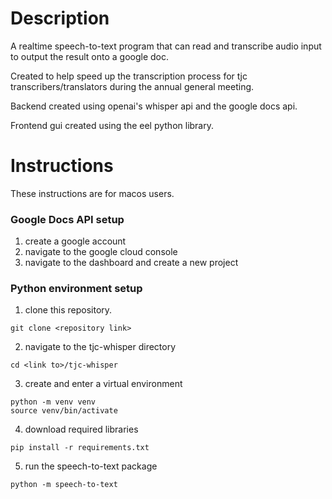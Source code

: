 # Description

A realtime speech-to-text program that can read and transcribe audio input to output the result onto a google doc.


Created to help speed up the transcription process for tjc transcribers/translators during the annual general meeting.


Backend created using openai's whisper api and the google docs api.


Frontend gui created using the eel python library.

# Instructions

These instructions are for macos users.

### Google Docs API setup

1. create a google account
2. navigate to the google cloud console
3. navigate to the dashboard and create a new project

### Python environment setup

1. clone this repository.
```
git clone <repository link>
```
2.  navigate to the tjc-whisper directory
```
cd <link to>/tjc-whisper
```
3. create and enter a virtual environment
```
python -m venv venv
source venv/bin/activate
```
4. download required libraries
```
pip install -r requirements.txt
```
5. run the speech-to-text package
```
python -m speech-to-text
```

